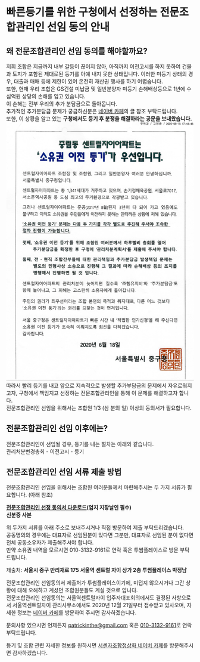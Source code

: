 # 빠른등기를 위한 구청에서 선정하는 전문조합관리인 선임 동의 안내

## 왜 전문조합관리인 선임 동의를 해야할까요?
저희 조합은 지금까지 내부 갈등이 끊이지 않아, 아직까지 이전고시를 하지 못하여 건물과 토지가 포함된 제대로된 등기를 아예 내지 못한 상태입니다. 
이러한 미등기 상태의 경우, 대출과 매매 등에 제한이 있어 온전히 재산권 행사를 하기 어렵습니다.  
또한, 현재 우리 조합은 GS건설 미납금 및 일반분양자 미등기 손해배상등으로 1년에 수십억원 상당의 손해를 입고 있습니다.  
이 손해는 전부 우리의 추가 분담금으로 돌아옵니다.  
추가적인 추가분담금 문제가 궁금하신분은 [네이버 카페](https://cafe.naver.com/seosenzxi)의 글 참조 부탁드립니다.  
또한, 이 상황을 알고 있는 **구청에서도 등기 후 분쟁을 해결하라는 공문을 보내왔습니다.**  
![중구청 공문](/document.png)  
따라서 빨리 등기를 내고 앞으로 지속적으로 발생할 추가부담금의 문제에서 자유로워지고자, 구청에서 책임지고 선정하는 전문조합관리인을 통해 이 문제를 해결하고자 합니다.  
전문조합관리인 선임을 위해서는 조합원 1/3 (삼 분의 일) 이상의 동의서가 필요합니다. 

## 전문조합관리인 선임 이후에는?
전문조합관리인이 선임될 경우, 등기를 내는 절차는 아래와 같습니다.  
관리처분변경총회 - 이전고시 - 등기  

## 전문조합관리인 선임 서류 제출 방법
전문조합관리인 선임을 위해서는 조합원 여러분들께서 마련해주시는 두 가지 서류가 필요합니다. (아래 참조)  
  
**<a id="raw-url" href="https://raw.githubusercontent.com/patrickinthe/StaticWeb/master/%EC%A0%84%EB%AC%B8%EA%B4%80%EB%A6%AC%EC%9D%B8%EC%84%A0%EC%A0%95%EB%8F%99%EC%9D%98%EC%84%9C.pdf" download>전문조합관리인 선정 동의서 다운로드</a>(엄지 지장날인 필수)**  
**신분증 사본**  
  
위 두가지 서류를 아래 주소로 보내주시거나 직접 방문하여 제출 부탁드리겠습니다.  
공동명의의 경우에는 대표자로 선임된분이 있다면 그분만, 대표자로 선임된 분이 없다면 전체 공동소유자가 제출해주셔야 합니다.  
만약 소유권 내역을 모르시면 010-3132-9161로 연락 혹은 투썸플레이스로 방문 부탁드립니다.  
  
제출처: **서울시 중구 만리재로 175 서울역 센트럴 자이 상가 2층 투썸플레이스 박정남**  

전문조합관리인 선임동의서 제출처가 투썸플레이스이기에, 미덥지 않으시거나 그간 상황에 대해 오해하고 계셨던 조합원분들도 계실 것으로 압니다.  
전문조합관리인 선임동의는 서울역센트럴자이 입주자대표회의에서도 결정된 사항으로서 서울역센트럴자이 관리사무소에서도 2020년 12월 21일부터 접수받고 있사오며, 자세한 정보는 [네이버 카페](https://cafe.naver.com/seosenzxi)를 방문하여 주시면 감사하겠습니다.  

문의사항 있으시면 언제든지 <a href="mailto:patrickinthe@gmail.com">patrickinthe@gmail.com</a> 혹은 [010-3132-9161](tel:01031329161)로 연락 부탁드립니다.  

등기 및 조합 관련 자세한 정보를 원하시면 [서센자조합정상화 네이버 카페](https://cafe.naver.com/seosenzxi)를 방문해주시면 감사하겠습니다.  
